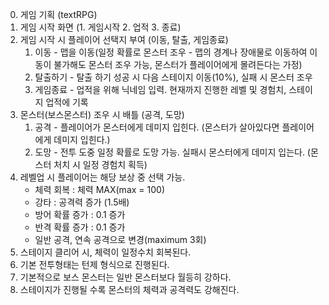 0. 게임 기획 (textRPG)
1. 게임 시작 화면 (1. 게임시작 2. 업적 3. 종료)
2. 게임 시작 시 플레이어 선택지 부여 (이동, 탈출, 게임종료)
    1. 이동 - 맵을 이동(일정 확률로 몬스터 조우 - 맵의 경계나 장애물로 이동하여 이동이 불가해도 몬스터 조우 가능, 몬스터가 플레이어에게 몰려든다는 가정)
    2. 탈출하기 - 탈출 하기 성공 시 다음 스테이지 이동(10%), 실패 시 몬스터 조우
    3. 게임종료 - 업적을 위해 닉네임 입력. 현재까지 진행한 레벨 및 경험치, 스테이지 업적에 기록
3. 몬스터(보스몬스터) 조우 시 배틀 (공격, 도망)
    1. 공격 - 플레이어가 몬스터에게 데미지 입힌다. (몬스터가 살아있다면 플레이어에게 데미지 입힌다.)
    2. 도망 - 전투 도중 일정 확률로 도망 가능. 실패시 몬스터에게 데미지 입는다.
    (몬스터 처치 시 일정 경험치 획득)
4. 레벨업 시 플레이어는 해당 보상 중 선택 가능.
    - 체력 회복 : 체력 MAX(max = 100)
    - 강타 : 공격력 증가 (1.5배)
    - 방어 확률 증가 : 0.1 증가
    - 반격 확률 증가 : 0.1 증가
    - 일반 공격, 연속 공격으로 변경(maximum 3회)
5. 스테이지 클리어 시, 체력이 일정수치 회복된다. 
6. 기본 전투형태는 턴제 형식으로 진행된다.
7. 기본적으로 보스 몬스터는 일반 몬스터보다 월등히 강하다.
8. 스테이지가 진행될 수록 몬스터의 체력과 공격력도 강해진다.
